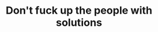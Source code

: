 ﻿---
layout: catalog
title: Don't fuck up the people with solutions
tagline: "The problems are like symptoms of diseases, sometimes are the same, but the causes why they appears are different. Solutions can be different depending the context where the problem exist. Don't try to fit solutions into problems."
category: Delivery
---
